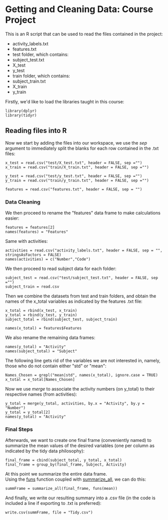 # Getting and Cleaning Data: Course Project

This is an R script that can be used to read the files contained in the project:
* activity_labels.txt
* features.txt
* test folder, which contains:
 * subject_test.txt
 * X_test
 * y_test
* train folder, which contains:
 * subject_train.txt
 * X_train
 * y_train
 
Firstly, we'd like to load the libraries taught in this course: 
```{r}
library(dplyr)
library(tidyr)
```

## Reading files into R

Now we start by adding the files into our workspace, we use the _sep_ argument to immediately split the blanks for each row contained in the .txt files:

```{r, echo=FALSE}
x_test = read.csv("test/X_test.txt", header = FALSE, sep ="")
x_train = read.csv("train/X_train.txt", header = FALSE, sep ="")

y_test = read.csv("test/y_test.txt", header = FALSE, sep ="")
y_train = read.csv("train/y_train.txt", header = FALSE, sep ="")

features = read.csv("features.txt", header = FALSE, sep = "")
```
### Data Cleaning
We then proceed to rename the "features" data frame to make calculations easier:

```{r, echo=FALSE}
features = features[2]
names(features) = "Features"
```

Same with activities:

```{r, echo=FALSE}
activities = read.csv("activity_labels.txt", header = FALSE, sep = "", stringsAsFactors = FALSE)
names(activities) = c("Number","Code")
```

We then proceed to read subject data for each folder:

```{r, echo=FALSE}
subject_test = read.csv("test/subject_test.txt", header = FALSE, sep ="")
subject_train = read.csv
```

Then we combine the datasets from test and train folders, and obtain the names of the x_total variables as indicated by the features .txt file:

```{r, echo=FALSE}
x_total = rbind(x_test, x_train)
y_total = rbind(y_test, y_train)
subject_total = rbind(subject_test, subject_train)

names(x_total) = features$Features
```

We also rename the remaining data frames:

```{r, echo=FALSE}
names(y_total) = "Activity"
names(subject_total) = "Subject"
```

The following line gets rid of the variables we are not interested in, namely, those who do not contain either "std" or "mean":

```{r, echo=FALSE}
Names_Chosen = grepl("mean|std", names(x_total), ignore.case = TRUE)
x_total = x_total[Names_Chosen]
```

Now we use _merge_ to associate the activity numbers (on y_total) to their respective names (from activities):

```{r, echo=FALSE}
y_total = merge(y_total, activities, by.x = "Activity", by.y = "Number")
y_total = y_total[2]
names(y_total) = "Activity"
```

### Final Steps
Afterwards, we want to create one final frame (conveniently named) to summarize the mean values of the desired variables (one per column as indicated by the tidy data philosophy):

```{r, echo=FALSE}
final_frame = cbind(subject_total, y_total, x_total)
final_frame = group_by(final_frame, Subject, Activity)
```

At this point we summarize the entire data frame.  
Using the [funs](https://www.rdocumentation.org/packages/dplyr/versions/0.7.8/topics/funs) function coupled with  [summarize_all](https://rdrr.io/cran/dplyr/man/summarise_all.html), we can do this:

```{r, echo=FALSE}
summFrame = summarize_all(final_frame, funs(mean))
```

And finally, we write our resulting summary into a .csv file (in the code is included a line if exporting to .txt is preferred):

```{r, echo=FALSE}
write.csv(summFrame, file = "Tidy.csv")
```
